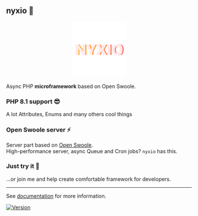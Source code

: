 ## nyxio 🚀 
<p align="center">
  <img src="https://github.com/nyxio-php/.github/blob/55c5f51f71b1fd83c18711e66e36903c928605bd/profile/nyxio.png" width="150"/>
</p>
  

Async PHP **microframework** based on Open Swoole.

### PHP 8.1 support 😎
A lot Attributes, Enums and many others cool things


### Open Swoole server ⚡️
Server part based on [Open Swoole](https://openswoole.com/docs). 
<br>High-performance server, async Queue and Cron jobs? `nyxio` has this.


### Just try it 🌈
...or join me and help create comfortable framework for developers.

<hr/>

See [documentation](https://github.com/nyxio-php/docs) for more information.



[![Version](http://poser.pugx.org/nyxio/nyxio/version)](https://packagist.org/packages/nyxio/nyxio)
